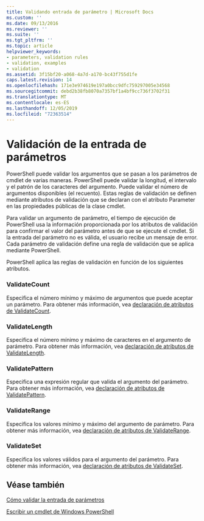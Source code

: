 ```yaml
---
title: Validando entrada de parámetro | Microsoft Docs
ms.custom: ''
ms.date: 09/13/2016
ms.reviewer: ''
ms.suite: ''
ms.tgt_pltfrm: ''
ms.topic: article
helpviewer_keywords:
- parameters, validation rules
- validation, examples
- validation
ms.assetid: 3f15bf20-a068-4a7d-a170-bc43f755d1fe
caps.latest.revision: 14
ms.openlocfilehash: 171e3e974619e197a0bcc9dfc759297005e34568
ms.sourcegitcommit: debd2b38fb8070a7357bf1a4bf9cc736f3702f31
ms.translationtype: MT
ms.contentlocale: es-ES
ms.lasthandoff: 12/05/2019
ms.locfileid: "72363514"
---
```

# <a name="validating-parameter-input"></a>Validación de la entrada de parámetros

PowerShell puede validar los argumentos que se pasan a los parámetros de cmdlet de varias maneras.
PowerShell puede validar la longitud, el intervalo y el patrón de los caracteres del argumento.
Puede validar el número de argumentos disponibles (el recuento).
Estas reglas de validación se definen mediante atributos de validación que se declaran con el atributo Parameter en las propiedades públicas de la clase cmdlet.

Para validar un argumento de parámetro, el tiempo de ejecución de PowerShell usa la información proporcionada por los atributos de validación para confirmar el valor del parámetro antes de que se ejecute el cmdlet.
Si la entrada del parámetro no es válida, el usuario recibe un mensaje de error.
Cada parámetro de validación define una regla de validación que se aplica mediante PowerShell.

PowerShell aplica las reglas de validación en función de los siguientes atributos.

### <a name="validatecount"></a>ValidateCount

Especifica el número mínimo y máximo de argumentos que puede aceptar un parámetro.
Para obtener más información, vea [declaración de atributos de ValidateCount](./validatecount-attribute-declaration.md).

### <a name="validatelength"></a>ValidateLength

Especifica el número mínimo y máximo de caracteres en el argumento de parámetro.
Para obtener más información, vea [declaración de atributos de ValidateLength](./validatelength-attribute-declaration.md).

### <a name="validatepattern"></a>ValidatePattern

Especifica una expresión regular que valida el argumento del parámetro.
Para obtener más información, vea [declaración de atributos de ValidatePattern](./validatepattern-attribute-declaration.md).

### <a name="validaterange"></a>ValidateRange

Especifica los valores mínimo y máximo del argumento de parámetro.
Para obtener más información, vea [declaración de atributos de ValidateRange](./validaterange-attribute-declaration.md).

### <a name="validateset"></a>ValidateSet

Especifica los valores válidos para el argumento del parámetro.
Para obtener más información, vea [declaración de atributos de ValidateSet](./validateset-attribute-declaration.md).

## <a name="see-also"></a>Véase también

[Cómo validar la entrada de parámetros](./how-to-validate-parameter-input.md)

[Escribir un cmdlet de Windows PowerShell](./writing-a-windows-powershell-cmdlet.md)
